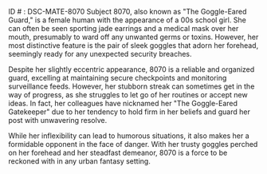 ID # : DSC-MATE-8070
Subject 8070, also known as "The Goggle-Eared Guard," is a female human with the appearance of a 00s school girl. She can often be seen sporting jade earrings and a medical mask over her mouth, presumably to ward off any unwanted germs or toxins. However, her most distinctive feature is the pair of sleek goggles that adorn her forehead, seemingly ready for any unexpected security breaches.

Despite her slightly eccentric appearance, 8070 is a reliable and organized guard, excelling at maintaining secure checkpoints and monitoring surveillance feeds. However, her stubborn streak can sometimes get in the way of progress, as she struggles to let go of her routines or accept new ideas. In fact, her colleagues have nicknamed her "The Goggle-Eared Gatekeeper" due to her tendency to hold firm in her beliefs and guard her post with unwavering resolve.

While her inflexibility can lead to humorous situations, it also makes her a formidable opponent in the face of danger. With her trusty goggles perched on her forehead and her steadfast demeanor, 8070 is a force to be reckoned with in any urban fantasy setting.